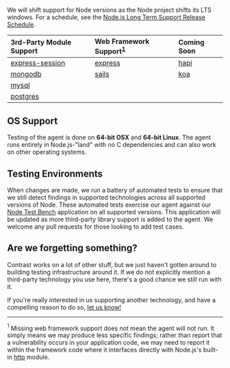 <!--
title: "Supported Technologies"
description: "List of supported technologies"
tags: "Node agent frameworks support troubleshooting nodejs javascript modules"
-->
We will shift support for Node versions as the Node project shifts its LTS windows. For a schedule, see the [Node.js Long Term Support Release Schedule](https://github.com/nodejs/LTS).

3rd-Party Module Support                                       | Web Framework Support<sup>[1](#footnote1)</sup> | Coming Soon
:-----                                                         | :----                                           | :-------
[express-session](https://github.com/expressjs/session)        | [express](http://expressjs.com)                 | [hapi](https://www.npmjs.com/package/hapi)
[mongodb](https://docs.mongodb.org/ecosystem/drivers/node-js/) | [sails](http://sailsjs.org/)                    | [koa](https://www.npmjs.com/package/koa)
[mysql](https://www.npmjs.com/package/mysql)                   |                                                 |
[postgres](https://www.npmjs.com/package/pg)                   |                                                 |


## OS Support
Testing of the agent is done on **64-bit OSX** and **64-bit Linux**.
The agent runs entirely in Node.js-"land" with no C dependencies and can also work on other operating systems.

## Testing Environments
When changes are made, we run a battery of automated tests to ensure that we still detect findings in supported technologies across all supported versions of Node.
These automated tests exercise our agent against our [Node Test Bench](https://github.com/Contrast-Security-OSS/NodeTestBench) application on all supported versions.
This application will be updated as more third-party library support is added to the agent. We welcome any pull requests for those looking to add test cases.

## Are we forgetting something?
Contrast works on a lot of other stuff, but we just haven't gotten around to building testing infrastructure around it.
If we do not explicitly mention a third-party technology you use here, there's a good chance we still run with it.

If you're really interested in us supporting another technology, and have a compelling reason to do so, [let us know!](mailto:bugs@contrastsecurity.com)
***
<a name="footnote1"><sup>1</sup></a> Missing web framework support does not mean the agent will not run. It simply means we may produce less specific findings; rather than report that a vulnerability occurs in your application code, we may need to report it within the framework code where it interfaces directly with Node.js's built-in [http](https://nodejs.org/api/http.html) module.
